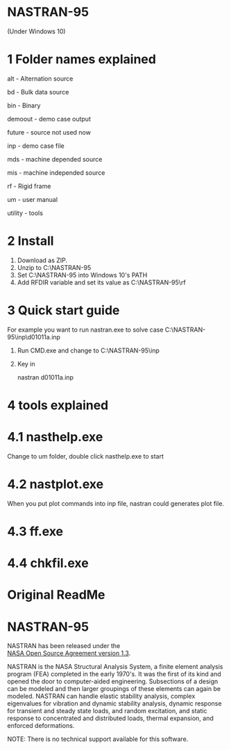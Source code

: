 # NASTRAN-95

(Under Windows 10)

# 1 Folder names explained

alt     - Alternation source

bd      - Bulk data source

bin     - Binary

demoout - demo case output

future  - source not used now

inp     - demo case file

mds     - machine depended source

mis     - machine independed source

rf      - Rigid frame

um      - user manual

utility - tools

# 2 Install

1. Download as ZIP. 
2. Unzip to C:\NASTRAN-95
3. Set C:\NASTRAN-95 into Windows 10's PATH
4. Add RFDIR variable and set its value as C:\NASTRAN-95\rf 

# 3 Quick start guide

For example you want to run nastran.exe to solve case C:\NASTRAN-95\inp\d01011a.inp

1. Run CMD.exe and change to C:\NASTRAN-95\inp
6. Key in 

   nastran d01011a.inp
   
# 4 tools explained

# 4.1 nasthelp.exe

Change to um folder, double click nasthelp.exe to start

# 4.2 nastplot.exe

When you put plot commands into inp file, nastran could generates plot file. 

# 4.3 ff.exe

# 4.4 chkfil.exe





# Original ReadMe

# NASTRAN-95

NASTRAN has been released under the  
[NASA Open Source Agreement version 1.3](https://github.com/nasa/NASTRAN-95/raw/master/NASA%20Open%20Source%20Agreement-NASTRAN%2095.doc).


NASTRAN is the NASA Structural Analysis System, a finite element analysis program (FEA) completed in the early 1970's. It was the first of its kind and opened the door to computer-aided engineering. Subsections of a design can be modeled and then larger groupings of these elements can again be modeled. NASTRAN can handle elastic stability analysis, complex eigenvalues for vibration and dynamic stability analysis, dynamic response for transient and steady state loads, and random excitation, and static response to concentrated and distributed loads, thermal expansion, and enforced deformations.

NOTE: There is no technical support available for this software.
